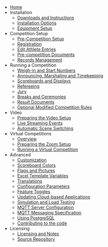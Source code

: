 * [Home](index)
* Installation
  * [Downloads and Instructions](Downloads)
  * [Installation Options](InstallationOverview)
  * [Equipment Setup](EquipmentSetup)
* Competition Setup
  * [Pre-Competition Setup](2100PreCompetitionSetup)
  * [Registration](2200Registration)
  * [Edit Athlete Entries](2300EditAthleteEntries)
  * [Pre-competition Documents](2400PreCompetitionDocuments)
  * [Records Management](2500RecordsManagement)
* Running a Competition
  * [Weigh-in and Start Numbers](WeighIn)
  * [Announcing, Marshaling and Timekeeping](Announcing)
  * [Scoreboards and Displays](Displays)
  * [Refereeing](Refereeing)
  * [Jury](Jury)
  * [Breaks and Ceremonies](Breaks)
  * [Result Documents](Documents)
  * [Optional Modified Competition Rules](ModifiedRules)
* Video
  * [Preparing the Video Setup](OBS)
  * [Live Streaming Events](Streaming)
  * [Automatic Scene Switching](OBSSceneSwitching)
* Virtual Competitions
  * [Overview](VirtualOverview)
  * [Preparing the Zoom Setup](PrepareZoomBroadcasting)
  * [Running a Virtual Competition](Zoom)
* Advanced
  * [Customization](UploadingLocalSettings)
  * [Scoreboard Colors](Styles)
  * [Flags and Pictures](FlagsPictures)
  * [Excel Template Variables](TemplateVariables)
  * [Translations](Translation)
  * [Configuration Parameters](Configuration)
  * [Feature Toggles](FeatureToggles)
  * [Updating Cloud-based Applications](UpdatingCloudApplications)
  * [Simulation and Load Testing](Simulation)
  * [MQTT Server Configuration](MQTT)
  * [MQTT Messaging Specification](MQTTMessages)
  * [Using PostgreSQL](PostgreSQL)
  * [Contributing to the code](Gitpod)
* Licensing
  * [Licensing and Notes](Licensing)
  * [Source Repository](https://github.com/jflamy/owlcms4)
